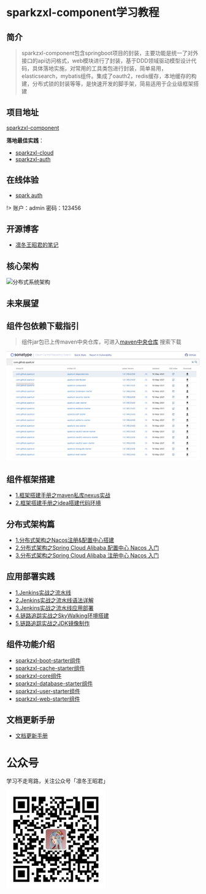 # sparkzxl-component学习教程

## 简介

> sparkzxl-component包含springboot项目的封装，主要功能是统一了对外接口的api访问格式，web模块进行了封装，基于DDD领域驱动模型设计代码，具体落地实施，对常用的工具类包进行封装，简单易用，elasticsearch，mybatis组件。集成了oauth2，redis缓存，本地缓存的构建，分布式锁的封装等等，是快速开发的脚手架，简易适用于企业级框架搭建

## 项目地址

[sparkzxl-component](https://github.com/sparkzxl/sparkzxl-component.git)

**落地最佳实践**：

- [sparkzxl-cloud](https://github.com/sparkzxl/sparkzxl-cloud.git)
- [sparkzxl-auth](https://github.com/sparkzxl/sparkzxl-auth.git)

## 在线体验

- [spark auth](http://119.45.182.28:3000/login)

!> 账户：admin 密码：123456

## 开源博客

- [凛冬王昭君的笔记](https://www.sparksys.top)

## 核心架构

![分布式系统架构](https://oss.sparksys.top/sparkzxl-component/distributed-architecture.jpg)

## 未来展望

## 组件包依赖下载指引
> 组件jar包已上传maven中央仓库，可进入[maven中央仓库](https://search.maven.org/) 搜索下载

![nexus-compoment.png](images/nexus-compoment.png)

## 组件框架搭建

- [1.框架搭建手册之maven私库nexus实战](forward/框架搭建手册之maven私库nexus实战.md)
- [2.框架搭建手册之idea搭建代码环境](forward/框架搭建手册之idea搭建代码环境.md)

## 分布式架构篇

- [1.分布式架构之Nacos注册&配置中心搭建](forward/分布式架构之Nacos注册&配置中心搭建.md)
- [2.分布式架构之Spring Cloud Alibaba 配置中心 Nacos 入门](forward/分布式架构之SpringCloudAlibaba配置中心Nacos入门.md)
- [3.分布式架构之Spring Cloud Alibaba 注册中心 Nacos 入门](forward/分布式架构之SpringCloudAlibaba注册中心Nacos入门.md)

## 应用部署实践

- [1.Jenkins实战之流水线](forward/Jenkins实战之流水线.md)
- [2.Jenkins实战之流水线语法详解](forward/Jenkins实战之流水线语法详解.md)
- [3.Jenkins实战之流水线应用部署](forward/Jenkins实战之流水线应用部署.md)
- [4.链路追踪实战之SkyWalking环境搭建](forward/链路追踪实战之SkyWalking环境搭建.md)
- [5.链路追踪实战之JDK镜像制作](forward/链路追踪实战之JDK镜像制作.md)

## 组件功能介绍

- [sparkzxl-boot-starter组件](forward/sparkzxl-boot.md)
- [sparkzxl-cache-starter组件](forward/sparkzxl-cache.md)
- [sparkzxl-core组件](forward/sparkzxl-core.md)
- [sparkzxl-database-starter组件](forward/sparkzxl-database.md)
- [sparkzxl-user-starter组件](forward/sparkzxl-user.md)
- [sparkzxl-web-starter组件](forward/sparkzxl-web.md)

## 文档更新手册

- [文档更新手册](forward/文档更新手册.md)

# 公众号

学习不走弯路，关注公众号「凛冬王昭君」

![wechat-sparkzxl.jpg](images/wechat-sparkzxl.jpg)
